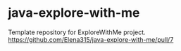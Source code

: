 # java-explore-with-me
Template repository for ExploreWithMe project.
https://github.com/Elena315/java-explore-with-me/pull/7
